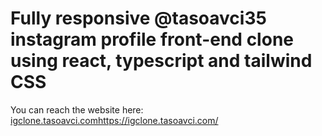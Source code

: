 # Fully responsive @tasoavci35 instagram profile front-end clone using react, typescript and tailwind CSS
You can reach the website here: [igclone.tasoavci.com](https://igclone.tasoavci.com/)https://igclone.tasoavci.com/
